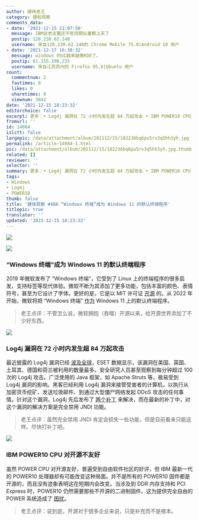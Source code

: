 ```yaml
---
author: 硬核老王
category: 硬核观察
comments_data:
- date: '2021-12-15 21:07:50'
  message: IBM这老古董还不死同期仙童都上天了
  postip: 120.230.62.140
  username: 来自120.230.62.140的 Chrome Mobile 75.0|Android 10 用户
- date: '2021-12-17 16:38:32'
  message: windows 的UI越来越像KDE了。
  postip: 61.155.198.235
  username: 来自江苏苏州的 Firefox 95.0|Ubuntu 用户
count:
  commentnum: 2
  favtimes: 0
  likes: 0
  sharetimes: 0
  viewnum: 3642
date: '2021-12-15 18:23:32'
editorchoice: false
excerpt: 更多：• Log4j 漏洞在 72 小时内发生超 84 万起攻击 • IBM POWER10 CPU 对开源不友好
fromurl: ''
id: 14084
islctt: false
largepic: /data/attachment/album/202112/15/182236bq6pu5rv3q5hh3yh.jpg
permalink: /article-14084-1.html
pic: /data/attachment/album/202112/15/182236bq6pu5rv3q5hh3yh.jpg.thumb.jpg
related: []
reviewer: ''
selector: ''
summary: 更多：• Log4j 漏洞在 72 小时内发生超 84 万起攻击 • IBM POWER10 CPU 对开源不友好
tags:
- Windows
- Log4j
- POWER10
thumb: false
title: '硬核观察 #486 “Windows 终端”成为 Windows 11 的默认终端程序'
titlepic: true
translator: ''
updated: '2021-12-15 18:23:32'
---
```


![](/data/attachment/album/202112/15/182236bq6pu5rv3q5hh3yh.jpg)


![](/data/attachment/album/202112/15/182246ergbbrddcf5bsdu9.jpg)


### “Windows 终端”成为 Windows 11 的默认终端程序


2019 年微软发布了 “Windows 终端”，它受到了 Linux 上的终端程序的很多启发，支持标签等现代体验。微软不断为其添加了更多功能，包括丰富的颜色、表情符号，甚至为它设计了字体。更好的是，它是以 MIT 许可证 [开源](https://github.com/microsoft/terminal) 的。从 2022 年开始，微软将把 “Windows 终端” [作为](https://devblogs.microsoft.com/commandline/windows-terminal-as-your-default-command-line-experience/) Windows 11 上的默认终端程序。



> 
> 老王点评：不管怎么说，微软拥抱（吞噬）开源以来，给开源世界添加了不少好东西。
> 
> 
> 


![](/data/attachment/album/202112/15/182257c4i77yzg24577xwu.jpg)


### Log4j 漏洞在 72 小时内发生超 84 万起攻击


最近披露的 Log4j 漏洞已经 [波及全球](https://arstechnica.com/information-technology/2021/12/hackers-launch-over-840000-attacks-through-log4j-flaw/)，ESET 数据显示，该漏洞在美国、英国、土耳其、德国和荷兰被利用的数量最多。安全研究人员甚至观察到每分钟超过 100 次的 Log4j 攻击。广泛使用的 Java 框架，如 Apache Struts 等，极易受到 Log4j 漏洞的影响。黑客已经利用 Log4j 漏洞来接管受害者的计算机，以执行从加密货币挖矿、发送垃圾邮件、到通过大型僵尸网络发起 DDoS 攻击的任何事情。针对这个漏洞，Log4j 先后发布了 [两个补丁](https://www.zdnet.com/article/second-log4j-vulnerability-found-apache-log4j-2-16-0-released/) 来解决，而在最新的补丁中，对这个漏洞的解决方案是完全禁用 JNDI 功能。



> 
> 老王点评：虽然完全禁用 JNDI 肯定会损失一些功能，但是目前看来只能这样。尽快打补丁吧。
> 
> 
> 


![](/data/attachment/album/202112/15/182315v0ngm000jj0q7256.jpg)


### IBM POWER10 CPU 对开源不友好


虽然 POWER CPU 对开源友好，普遍受到自由软件社区的好评，但 IBM 最新一代的 POWER10 处理器却有可能改变这种局面。并不是所有的 POWER10 固件都是开源的，而且没有迹象表明这在短期内会改变。当涉及到 DDR 内存支持和 PCI Express 时，POWER10 仍然需要那些不开源的二进制固件。这为提供完全自由的 POWER 系统造成了 [困扰](https://www.phoronix.com/scan.php?page=news_item&px=POWER10-Blobs-Raptor)。



> 
> 老王点评：说到底，开源对于很多企业来说，只是补充而不是根本。
> 
> 
>